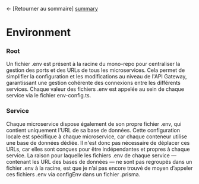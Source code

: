 ← [Retourner au sommaire] [summary]


# Environment


### Root

Un fichier .env est présent à la racine du mono-repo pour centraliser la gestion des ports et des URLs de tous les microservices. Cela permet de simplifier la configuration et les modifications au niveau de l'API Gateway, garantissant une gestion cohérente des connexions entre les différents services.
Chaque valeur des fichiers .env est appelée au sein de chaque service via le fichier env-config.ts.

### Service
Chaque microservice dispose également de son propre fichier .env, qui contient uniquement l'URL de sa base de données. Cette configuration locale est spécifique à chaque microservice, car chaque conteneur utilise une base de données dédiée. Il n'est donc pas nécessaire de déplacer ces URLs, car elles sont conçues pour être indépendantes et propres à chaque service.
La raison pour laquelle les fichiers .env de chaque service — contenant les URL des bases de données — ne sont pas regroupés dans un fichier .env à la racine, est que je n’ai pas encore trouvé de moyen d’appeler ces fichiers .env via configEnv dans un fichier .prisma.

[summary]: ../README.md
